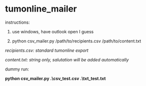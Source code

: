 # tumonline_mailer

instructions:

1. use windows, have outlook open I guess


2. python csv_mailer.py /path/to/recipients.csv /path/to/content.txt


<i>recipients.csv: standard tumonline export</i>

<i>content.txt: string only, salutation will be added automatically</i>

dummy run:

<b>python csv_mailer.py .\csv_test.csv .\txt_test.txt</b>
